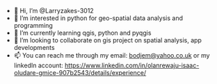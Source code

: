 - 👋 Hi, I’m @Larryzakes-3012
- 👀 I’m interested in python for geo-spatial data analysis and programming
- 🌱 I’m currently learning qgis, python and pyqgis
- 💞️ I’m looking to collaborate on gis project on spatial analysis, app developments
- 📫 You can reach me through my email: bodjem@yahoo.co.uk or my linkedIn account: https://www.linkedin.com/in/olanrewaju-isaac-oludare-gmice-907b2543/details/experience/

<!---
Larryzakes-3012/Larryzakes-3012 is a ✨ special ✨ repository because its `README.md` (this file) appears on your GitHub profile.
You can click the Preview link to take a look at your changes.
--->
